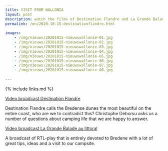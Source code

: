 ```yaml
---
title: VISIT FROM WALLONIA
layout: post
description: watch the films of Destination Flandre and La Grande Balade
permalink: /en/2020-10-15-destinationflandre.html
    
images:  
    - /img/nieuws/20201015-nieuwswallonie-01.jpg
    - /img/nieuws/20201015-nieuwswallonie-02.jpg
    - /img/nieuws/20201015-nieuwswallonie-03.jpg
    - /img/nieuws/20201015-nieuwswallonie-04.jpg
    - /img/nieuws/20201015-nieuwswallonie-05.jpg
    - /img/nieuws/20201015-nieuwswallonie-06.jpg
    - /img/nieuws/20201015-nieuwswallonie-07.jpg
    - /img/nieuws/20201015-nieuwswallonie-08.jpg
    
---
```


{% include links.md %}

[Video broadcast Destination Flandre](https://youtu.be/L4Ts-1XkAeE)

Destination Flandre calls the Bredense dunes the most beautiful on the entire coast, who are we to contradict this?
Christophe Deborsu asks us a number of questions about camping life that we are happy to answer.

[Video broadcast La Grande Balade au littoral](https://www.rtlplay.be/la-grande-balade-p_8539/la-grande-balade-au-littoral-c_12779159)

A broadcast of RTL-play that is entirely devoted to Bredene with a lot of great tips, ideas and a visit to our campsite.




